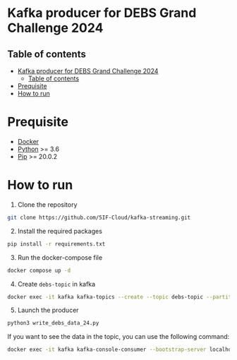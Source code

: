 # Kafka producer for DEBS Grand Challenge 2024
## Table of contents
- [Kafka producer for DEBS Grand Challenge 2024](#kafka-producer-for-debs-grand-challenge-2024)
  - [Table of contents](#table-of-contents)
- [Prequisite](#prequisite)
- [How to run](#how-to-run)

# Prequisite
- [Docker](https://www.docker.com/)
- [Python](https://www.python.org/) >= 3.6
- [Pip](https://pypi.org/project/pip/) >= 20.0.2

# How to run
1. Clone the repository
```bash
git clone https://github.com/5IF-Cloud/kafka-streaming.git
```
2. Install the required packages
```bash
pip install -r requirements.txt
```
3. Run the docker-compose file
```bash
docker compose up -d
```
4. Create `debs-topic` in kafka
```bash
docker exec -it kafka kafka-topics --create --topic debs-topic --partitions 1 --replication-factor 1 --bootstrap-server localhost:9092
```
5. Launch the producer
```bash
python3 write_debs_data_24.py
```

If you want to see the data in the topic, you can use the following command:
```bash
docker exec -it kafka kafka-console-consumer --bootstrap-server localhost:9092 --topic debs-topic --from-beginning
```